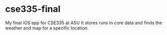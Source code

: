 # cse335-final
My final iOS app for CSE335 at ASU
It stores runs in core data and finds the weather and map for a specific location.
